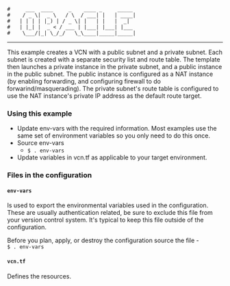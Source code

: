    #     ___  ____     _    ____ _     _____
    #    / _ \|  _ \   / \  / ___| |   | ____|
    #   | | | | |_) | / _ \| |   | |   |  _|
    #   | |_| |  _ < / ___ | |___| |___| |___
    #    \___/|_| \_/_/   \_\____|_____|_____|
***
This example creates a VCN with a public subnet and a private subnet. Each subnet is created with a separate security list and route table. The template then launches a private instance in the private subnet, and a public instance in the public subnet. 
The public instance is configured as a NAT instance (by enabling forwarding, and configuring firewall to do forwarind/masquerading).
The private subnet's route table is configured to use the NAT instance's private IP address as the default route target.

### Using this example
* Update env-vars with the required information. Most examples use the same set of environment variables so you only need to do this once.
* Source env-vars
  * `$ . env-vars`
* Update variables in vcn.tf as applicable to your target environment.

### Files in the configuration

#### `env-vars`
Is used to export the environmental variables used in the configuration. These are usually authentication related, be sure to exclude this file from your version control system. It's typical to keep this file outside of the configuration.

Before you plan, apply, or destroy the configuration source the file -  
`$ . env-vars`

#### `vcn.tf`
Defines the resources. 

